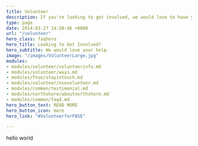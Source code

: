 ```yaml
---
title: Volunteer
description: If you're looking to get involved, we would love to have you. Learn more about how Friends of North Shore Elementary could use help, or how you could volunteer at the school.
type: page
date: 2014-03-27 14:59:46 +0000
url: "/volunteer"
hero_class: faqhero
hero_title: Looking to Get Involved?
hero_subtitle: We would love your help.
image: "/images/VolunteerLarge.jpg"
modules:
- modules/volunteer/volunteerinfo.md
- modules/volunteer/ways.md
- modules/fnse/stayintouch.md
- modules/volunteer/nsevolunteer.md
- modules/common/testimonial.md
- modules/northshore/aboutnorthshore.md
- modules/common/faq4.md
hero_button_text: READ MORE
hero_button_icon: more
hero_link: "#VolunteerforFNSE"

---
```

hello world